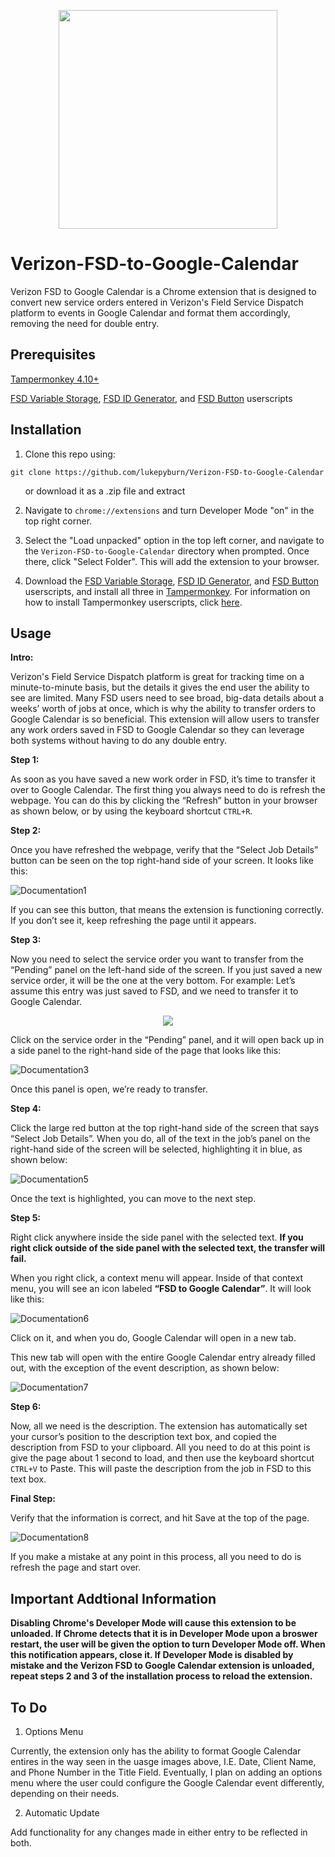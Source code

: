 <p align="center">
  <img src="https://github.com/lukepyburn/Verizon-FSD-to-Google-Calendar/blob/master/FSD%20to%20Google%20Calendar%20Files/FSDtoGCAL%20Logo.png" width="350"/>
</p>

# Verizon-FSD-to-Google-Calendar
Verizon FSD to Google Calendar is a Chrome extension that is designed to convert new service orders entered in Verizon's Field Service Dispatch platform to events in Google Calendar and format them accordingly, removing the need for double entry.
## Prerequisites
[Tampermonkey 4.10+](https://chrome.google.com/webstore/detail/tampermonkey/dhdgffkkebhmkfjojejmpbldmpobfkfo?hl=en)

[FSD Variable Storage](https://gist.github.com/lukepyburn/f038a1910b5552292472023db09151a8), [FSD ID Generator](https://gist.github.com/lukepyburn/9dcb01ce6f07b00988b56846935f0248), and [FSD Button](https://gist.github.com/lukepyburn/929a9c991afc3277697585ec764c0ec4) userscripts

## Installation

1. Clone this repo using:

```
git clone https://github.com/lukepyburn/Verizon-FSD-to-Google-Calendar
```
&nbsp;&nbsp;&nbsp;&nbsp;&nbsp;&nbsp;or download it as a .zip file and extract

2. Navigate to ```chrome://extensions``` and turn Developer Mode "on" in the top right corner.

3. Select the "Load unpacked" option in the top left corner, and navigate to the ```Verizon-FSD-to-Google-Calendar``` directory when prompted. Once there, click "Select Folder". This will add the extension to your browser.

4. Download the [FSD Variable Storage](https://gist.github.com/lukepyburn/f038a1910b5552292472023db09151a8), [FSD ID Generator](https://gist.github.com/lukepyburn/9dcb01ce6f07b00988b56846935f0248), and [FSD Button](https://gist.github.com/lukepyburn/929a9c991afc3277697585ec764c0ec4) userscripts, and install all three in [Tampermonkey](https://chrome.google.com/webstore/detail/tampermonkey/dhdgffkkebhmkfjojejmpbldmpobfkfo?hl=en). For information on how to install Tampermonkey userscripts, click [here](https://www.tampermonkey.net/faq.php#Q102).

## Usage

**Intro:** 

Verizon's Field Service Dispatch platform is great for tracking time on a minute-to-minute basis, but the details it gives the end user the ability to see are limited. Many FSD users need to see broad, big-data details about a weeks’ worth of jobs at once, which is why the ability to transfer orders to Google Calendar is so beneficial. This extension will allow users to transfer any work orders saved in FSD to Google Calendar so they can leverage both systems without having to do any double entry.

**Step 1:**

As soon as you have saved a new work order in FSD, it’s time to transfer it over to Google Calendar. The first thing you always need to do is refresh the webpage. You can do this by clicking the “Refresh” button in your browser as shown below, or by using the keyboard shortcut ```CTRL+R```.

**Step 2:**

Once you have refreshed the webpage, verify that the “Select Job Details” button can be seen on the top right-hand side of your screen. It looks like this:

![Documentation1](https://github.com/lukepyburn/Verizon-FSD-to-Google-Calendar/blob/master/Images/Documentation%201.png)

If you can see this button, that means the extension is functioning correctly. If you don’t see it, keep refreshing the page until it appears.

**Step 3:**

Now you need to select the service order you want to transfer from the “Pending” panel on the left-hand side of the screen. If you just saved a new service order, it will be the one at the very bottom.
For example: Let’s assume this entry was just saved to FSD, and we need to transfer it to Google Calendar.

<p align="center">
  <img src="https://github.com/lukepyburn/Verizon-FSD-to-Google-Calendar/blob/master/Images/Documentation%202.png"/>
</p>

Click on the service order in the “Pending” panel, and it will open back up in a side panel to the right-hand side of the page that looks like this:

![Documentation3](https://github.com/lukepyburn/Verizon-FSD-to-Google-Calendar/blob/master/Images/Documentation%203.png)


Once this panel is open, we’re ready to transfer.

**Step 4:**

Click the large red button at the top right-hand side of the screen that says “Select Job Details”. When you do, all of the text in the job’s panel on the right-hand side of the screen will be selected, highlighting it in blue, as shown below:

![Documentation5](https://github.com/lukepyburn/Verizon-FSD-to-Google-Calendar/blob/master/Images/Documentation%205.png)

Once the text is highlighted, you can move to the next step.

**Step 5:**

Right click anywhere inside the side panel with the selected text. **If you right click outside of the side panel with the selected text, the transfer will fail.**

When you right click, a context menu will appear. Inside of that context menu, you will see an icon labeled **“FSD to Google Calendar”**. It will look like this:

![Documentation6](https://github.com/lukepyburn/Verizon-FSD-to-Google-Calendar/blob/master/Images/Documentation%206.png)

Click on it, and when you do, Google Calendar will open in a new tab.

This new tab will open with the entire Google Calendar entry already filled out, with the exception of the event description, as shown below:

![Documentation7](https://github.com/lukepyburn/Verizon-FSD-to-Google-Calendar/blob/master/Images/Documentation%207.png)

**Step 6:**

Now, all we need is the description. The extension has automatically set your cursor’s position to the description text box, and copied the description from FSD to your clipboard. All you need to do at this point is give the page about 1 second to load, and then use the keyboard shortcut ```CTRL+V``` to Paste. This will paste the description from the job in FSD to this text box.

**Final Step:** 

Verify that the information is correct, and hit Save at the top of the page.

![Documentation8](https://github.com/lukepyburn/Verizon-FSD-to-Google-Calendar/blob/master/Images/Documentation%208.png)

If you make a mistake at any point in this process, all you need to do is refresh the page and start over.



## Important Addtional Information

**Disabling Chrome's Developer Mode will cause this extension to be unloaded. If Chrome detects that it is in Developer Mode upon a broswer restart, the user will be given the option to turn Developer Mode off. When this notification appears, close it. If Developer Mode is disabled by mistake and the Verizon FSD to Google Calendar extension is unloaded, repeat steps 2 and 3 of the installation process to reload the extension.**

## To Do

1. Options Menu

Currently, the extension only has the ability to format Google Calendar entires in the way seen in the uasge images above, I.E. Date, Client Name, and Phone Number in the Title Field. Eventually, I plan on adding an options menu where the user could configure the Google Calendar event differently, depending on their needs.

2. Automatic Update

Add functionality for any changes made in either entry to be reflected in both.

